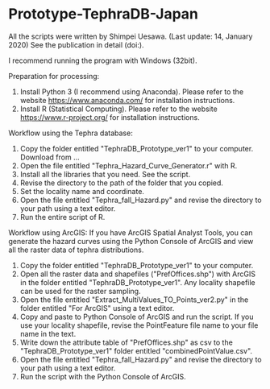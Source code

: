 # Prototype-TephraDB-Japan

All the scripts were written by Shimpei Uesawa. 
(Last update: 14, January 2020)
See the publication in detail (doi:).

I recommend running the program with Windows (32bit).

Preparation for processing:

1. Install Python 3 (I recommend using Anaconda). Please refer to the website https://www.anaconda.com/ for installation instructions. 
2. Install R (Statistical Computing). Please refer to the website https://www.r-project.org/ for installation instructions.

Workflow using the Tephra database:
1. Copy the folder entitled "TephraDB_Prototype_ver1" to your computer. Download from ...
2. Open the file entitled "Tephra_Hazard_Curve_Generator.r" with R.
3. Install all the libraries that you need. See the script.
4. Revise the directory to the path of the folder that you copied.
5. Set the locality name and coordinate.
6. Open the file entitled "Tephra_fall_Hazard.py" and revise the directory to your path using a text editor.
7. Run the entire script of R.

Workflow using ArcGIS:
If you have ArcGIS Spatial Analyst Tools, you can generate the hazard curves using the Python Console of ArcGIS and view all the raster data of tephra distributions.
1. Copy the folder entitled "TephraDB_Prototype_ver1" to your computer. 
2. Open all the raster data and shapefiles ("PrefOffices.shp") with ArcGIS in the folder entitled "TephraDB_Prototype_ver1". Any locality shapefile can be used for the raster sampling.
3. Open the file entitled "Extract_MultiValues_TO_Points_ver2.py" in the folder entitled "For ArcGIS" using a text editor.
4. Copy and paste to Python Console of ArcGIS and run the script. If you use your locality shapefile, revise the PointFeature file name to your file name in the text.
5. Write down the attribute table of "PrefOffices.shp" as csv to the "TephraDB_Prototype_ver1" folder entitled "combinedPointValue.csv".
6. Open the file entitled "Tephra_fall_Hazard.py" and revise the directory to your path using a text editor.
7. Run the script with the Python Console of ArcGIS.
